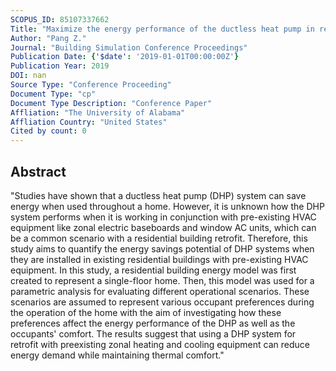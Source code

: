 ```yaml
---
SCOPUS_ID: 85107337662
Title: "Maximize the energy performance of the ductless heat pump in residential buildings with existing AC equipment"
Author: "Pang Z."
Journal: "Building Simulation Conference Proceedings"
Publication Date: {'$date': '2019-01-01T00:00:00Z'}
Publication Year: 2019
DOI: nan
Source Type: "Conference Proceeding"
Document Type: "cp"
Document Type Description: "Conference Paper"
Affliation: "The University of Alabama"
Affliation Country: "United States"
Cited by count: 0
---
```


## Abstract
"Studies have shown that a ductless heat pump (DHP) system can save energy when used throughout a home. However, it is unknown how the DHP system performs when it is working in conjunction with pre-existing HVAC equipment like zonal electric baseboards and window AC units, which can be a common scenario with a residential building retrofit. Therefore, this study aims to quantify the energy savings potential of DHP systems when they are installed in existing residential buildings with pre-existing HVAC equipment. In this study, a residential building energy model was first created to represent a single-floor home. Then, this model was used for a parametric analysis for evaluating different operational scenarios. These scenarios are assumed to represent various occupant preferences during the operation of the home with the aim of investigating how these preferences affect the energy performance of the DHP as well as the occupants' comfort. The results suggest that using a DHP system for retrofit with preexisting zonal heating and cooling equipment can reduce energy demand while maintaining thermal comfort."
